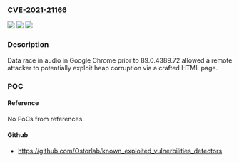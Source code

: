 ### [CVE-2021-21166](https://cve.mitre.org/cgi-bin/cvename.cgi?name=CVE-2021-21166)
![](https://img.shields.io/static/v1?label=Product&message=Chrome&color=blue)
![](https://img.shields.io/static/v1?label=Version&message=%3C%2089.0.4389.72%20&color=brighgreen)
![](https://img.shields.io/static/v1?label=Vulnerability&message=Object%20lifecycle%20issue&color=brighgreen)

### Description

Data race in audio in Google Chrome prior to 89.0.4389.72 allowed a remote attacker to potentially exploit heap corruption via a crafted HTML page.

### POC

#### Reference
No PoCs from references.

#### Github
- https://github.com/Ostorlab/known_exploited_vulnerbilities_detectors


